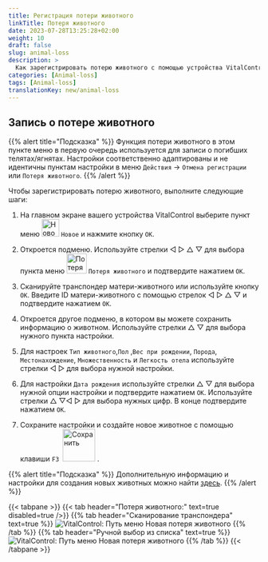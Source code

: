 ```yaml
---
title: Регистрация потери животного
linkTitle: Потеря животного
date: 2023-07-28T13:25:28+02:00
weight: 10
draft: false
slug: animal-loss
description: >
  Как зарегистрировать потерю животного с помощью устройства VitalControl.
categories: [Animal-loss]
tags: [Animal-loss]
translationKey: new/animal-loss
---
```

## Запись о потере животного

{{% alert title="Подсказка" %}}
Функция потери животного в этом пункте меню в первую очередь используется для записи о погибших телятах/ягнятах. Настройки соответственно адаптированы и не идентичны пунктам настройки в меню `Действия` -> `Отмена регистрации` или `Потеря животного`.
{{% /alert %}}

Чтобы зарегистрировать потерю животного, выполните следующие шаги:

1. На главном экране вашего устройства VitalControl выберите пункт меню <img src="/icons/main/new-animal.svg" width="35" align="bottom" alt="Новое животное" /> `Новое` и нажмите кнопку `OK`.

2. Откроется подменю. Используйте стрелки ◁ ▷ △ ▽ для выбора пункта меню <img src="/icons/main/stillbirth.svg" width="40" align="bottom" alt="Потеря животного" /> `Потеря животного` и подтвердите нажатием `OK`.

3. Сканируйте транспондер матери-животного или используйте кнопку `OK`. Введите ID матери-животного с помощью стрелок ◁ ▷ △ ▽ и подтвердите нажатием `OK`.

4. Откроется другое подменю, в котором вы можете сохранить информацию о животном. Используйте стрелки △ ▽ для выбора нужного пункта настройки.

5. Для настроек `Тип животного`,`Пол` ,`Вес при рождении`, `Порода`, `Местонахождение`, `Множественность` и `Легкость отела` используйте стрелки ◁ ▷ для выбора нужной настройки.

6. Для настройки `Дата рождения` используйте стрелки △ ▽ для выбора нужной опции настройки и подтвердите нажатием `OK`. Используйте стрелки △ ▽◁ ▷ для выбора нужных цифр. В конце подтвердите нажатием `OK`.

7. Сохраните настройки и создайте новое животное с помощью клавиши `F3` &nbsp;<img src="/icons/footer/save_exit.svg" width="65" align="bottom" alt="Сохранить" />&nbsp;.

{{% alert title="Подсказка" %}}
Дополнительную информацию и настройки для создания новых животных можно найти [здесь](../../settings/animal-registration/).
{{% /alert %}}


{{< tabpane >}}
{{< tab header="Потеря животного:" text=true disabled=true />}}
{{% tab header="Сканирование транспондера" text=true %}}
![VitalControl: Путь меню Новая потеря животного](../images/animalloss-scan.png "Запись о потере животного")
{{% /tab %}}
{{% tab header="Ручной выбор из списка" text=true %}}
![VitalControl: Путь меню Новая потеря животного](../images/animalloss.png "Запись о потере животного")
{{% /tab %}}
{{< /tabpane >}}
